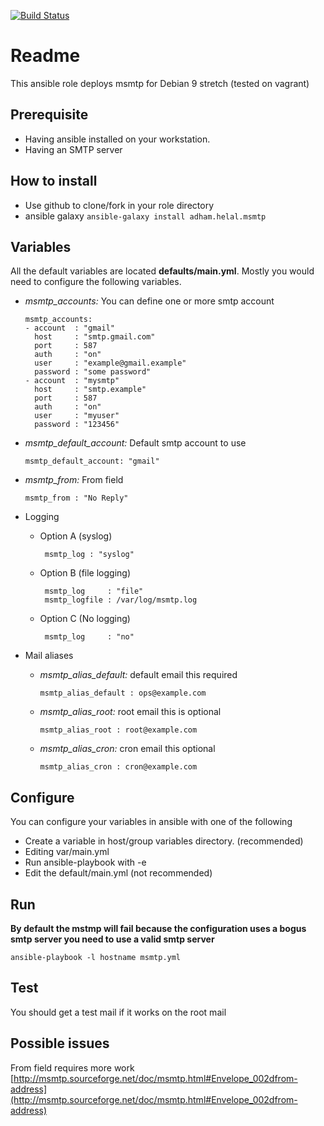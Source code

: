 [![Build Status](https://travis-ci.org/ahelal/ansible-msmtp.svg?branch=master)](https://travis-ci.org/ahelal/ansible-msmtp)

# Readme

This ansible role deploys msmtp for Debian 9 stretch (tested on vagrant)

## Prerequisite
* Having ansible installed on your workstation.
* Having an SMTP server

## How to install
* Use github to clone/fork in your role directory
* ansible galaxy ```ansible-galaxy install adham.helal.msmtp```

## Variables
  All the default variables are located **defaults/main.yml**. Mostly you would need to configure the following variables.
  - *msmtp_accounts:* You can define one or more smtp account

      ```
      msmtp_accounts:
      - account  : "gmail"
        host     : "smtp.gmail.com"
        port     : 587
        auth     : "on"
        user     : "example@gmail.example"
        password : "some password"
      - account  : "mysmtp"
        host     : "smtp.example"
        port     : 587
        auth     : "on"
        user     : "myuser"
        password : "123456"
      ```
  - *msmtp_default_account:* Default smtp account to use

    ```msmtp_default_account: "gmail"```

  - *msmtp_from:* From field

    ```msmtp_from : "No Reply"```

  - Logging
     - Option A (syslog)

       ```
        msmtp_log : "syslog"
       ```

     - Option B (file logging)

       ```
        msmtp_log     : "file"
        msmtp_logfile : /var/log/msmtp.log
       ```

     - Option C (No logging)

       ```
        msmtp_log     : "no"
       ```

  - Mail aliases
     - *msmtp_alias_default:* default email this required

       ```msmtp_alias_default : ops@example.com```

     - *msmtp_alias_root:* root email this is optional

       ```msmtp_alias_root : root@example.com```

     - *msmtp_alias_cron:* cron email this optional

       ```msmtp_alias_cron : cron@example.com```

## Configure
You can configure your variables in ansible with one of the following

 * Create a variable in host/group variables directory. (recommended)
 * Editing var/main.yml
 * Run ansible-playbook with -e
 * Edit the default/main.yml (not recommended)

## Run
**By default the mstmp will fail because the configuration uses a bogus smtp server you need to use a valid smtp server**

  ```ansible-playbook -l hostname msmtp.yml```

## Test
  You should get a test mail if it works on the root mail

## Possible issues
 From field requires more work
[http://msmtp.sourceforge.net/doc/msmtp.html#Envelope_002dfrom-address](http://msmtp.sourceforge.net/doc/msmtp.html#Envelope_002dfrom-address)

